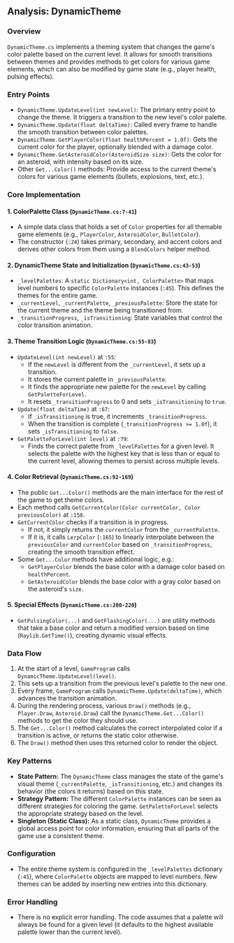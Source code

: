 ## Analysis: DynamicTheme

### Overview
`DynamicTheme.cs` implements a theming system that changes the game's color palette based on the current level. It allows for smooth transitions between themes and provides methods to get colors for various game elements, which can also be modified by game state (e.g., player health, pulsing effects).

### Entry Points
- `DynamicTheme.UpdateLevel(int newLevel)`: The primary entry point to change the theme. It triggers a transition to the new level's color palette.
- `DynamicTheme.Update(float deltaTime)`: Called every frame to handle the smooth transition between color palettes.
- `DynamicTheme.GetPlayerColor(float healthPercent = 1.0f)`: Gets the current color for the player, optionally blended with a damage color.
- `DynamicTheme.GetAsteroidColor(AsteroidSize size)`: Gets the color for an asteroid, with intensity based on its size.
- Other `Get...Color()` methods: Provide access to the current theme's colors for various game elements (bullets, explosions, text, etc.).

### Core Implementation

#### 1. ColorPalette Class (`DynamicTheme.cs:7-41`)
- A simple data class that holds a set of `Color` properties for all themable game elements (e.g., `PlayerColor`, `AsteroidColor`, `BulletColor`).
- The constructor (`:24`) takes primary, secondary, and accent colors and derives other colors from them using a `BlendColors` helper method.

#### 2. DynamicTheme State and Initialization (`DynamicTheme.cs:43-53`)
- `_levelPalettes`: A `static Dictionary<int, ColorPalette>` that maps level numbers to specific `ColorPalette` instances (`:45`). This defines the themes for the entire game.
- `_currentLevel`, `_currentPalette`, `_previousPalette`: Store the state for the current theme and the theme being transitioned from.
- `_transitionProgress`, `_isTransitioning`: State variables that control the color transition animation.

#### 3. Theme Transition Logic (`DynamicTheme.cs:55-83`)
- `UpdateLevel(int newLevel)` at `:55`:
    - If the `newLevel` is different from the `_currentLevel`, it sets up a transition.
    - It stores the current palette in `_previousPalette`.
    - It finds the appropriate new palette for the `newLevel` by calling `GetPaletteForLevel`.
    - It resets `_transitionProgress` to 0 and sets `_isTransitioning` to `true`.
- `Update(float deltaTime)` at `:67`:
    - If `_isTransitioning` is true, it increments `_transitionProgress`.
    - When the transition is complete (`_transitionProgress >= 1.0f`), it sets `_isTransitioning` to `false`.
- `GetPaletteForLevel(int level)` at `:79`:
    - Finds the correct palette from `_levelPalettes` for a given level. It selects the palette with the highest key that is less than or equal to the current level, allowing themes to persist across multiple levels.

#### 4. Color Retrieval (`DynamicTheme.cs:92-169`)
- The public `Get...Color()` methods are the main interface for the rest of the game to get theme colors.
- Each method calls `GetCurrentColor(Color currentColor, Color previousColor)` at `:158`.
- `GetCurrentColor` checks if a transition is in progress.
    - If not, it simply returns the `currentColor` from the `_currentPalette`.
    - If it is, it calls `LerpColor` (`:165`) to linearly interpolate between the `previousColor` and `currentColor` based on `_transitionProgress`, creating the smooth transition effect.
- Some `Get...Color` methods have additional logic, e.g.:
    - `GetPlayerColor` blends the base color with a damage color based on `healthPercent`.
    - `GetAsteroidColor` blends the base color with a gray color based on the asteroid's `size`.

#### 5. Special Effects (`DynamicTheme.cs:200-220`)
- `GetPulsingColor(...)` and `GetFlashingColor(...)` are utility methods that take a base color and return a modified version based on time (`Raylib.GetTime()`), creating dynamic visual effects.

### Data Flow
1.  At the start of a level, `GameProgram` calls `DynamicTheme.UpdateLevel(level)`.
2.  This sets up a transition from the previous level's palette to the new one.
3.  Every frame, `GameProgram` calls `DynamicTheme.Update(deltaTime)`, which advances the transition animation.
4.  During the rendering process, various `Draw()` methods (e.g., `Player.Draw`, `Asteroid.Draw`) call the `DynamicTheme.Get...Color()` methods to get the color they should use.
5.  The `Get...Color()` method calculates the correct interpolated color if a transition is active, or returns the static color otherwise.
6.  The `Draw()` method then uses this returned color to render the object.

### Key Patterns
- **State Pattern:** The `DynamicTheme` class manages the state of the game's visual theme (`_currentPalette`, `_isTransitioning`, etc.) and changes its behavior (the colors it returns) based on this state.
- **Strategy Pattern:** The different `ColorPalette` instances can be seen as different strategies for coloring the game. `GetPaletteForLevel` selects the appropriate strategy based on the level.
- **Singleton (Static Class):** As a static class, `DynamicTheme` provides a global access point for color information, ensuring that all parts of the game use a consistent theme.

### Configuration
- The entire theme system is configured in the `_levelPalettes` dictionary (`:45`), where `ColorPalette` objects are mapped to level numbers. New themes can be added by inserting new entries into this dictionary.

### Error Handling
- There is no explicit error handling. The code assumes that a palette will always be found for a given level (it defaults to the highest available palette lower than the current level).
